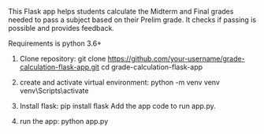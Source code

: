 This Flask app helps students calculate the Midterm and Final grades needed to pass a subject based on their Prelim grade. It checks if passing is possible and provides feedback.

 Requirements is python 3.6+

1. Clone repository: git clone https://github.com/your-username/grade-calculation-flask-app.git
cd grade-calculation-flask-app

2. create and activate virtual environment: python -m venv venv
venv\Scripts\activate

3. Install flask: pip install flask
Add the app code to run app.py.

4. run the app: python app.py
